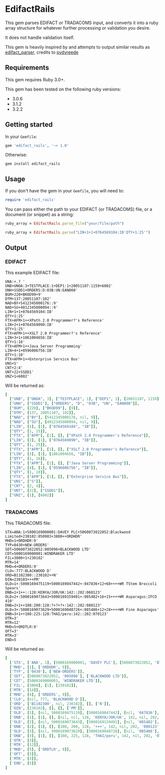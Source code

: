 # EdifactRails

This gem parses EDIFACT or TRADACOMS input, and converts it into a ruby array structure for whatever further processing or validation you desire.

It does not handle validation itself.

This gem is heavily inspired by and attempts to output similar results as [edifact_parser](https://github.com/pvdvreede/edifact_parser), credits to [pvdvreede](https://github.com/pvdvreede)

## Requirements

This gem requires Ruby 3.0+.

This gem has been tested on the following ruby versions:
* 3.0.6
* 3.1.2
* 3.2.2

## Getting started 

In your `Gemfile`:

```ruby
gem 'edifact_rails', '~> 1.0'
```

Otherwise:

```
gem install edifact_rails
```

## Usage

If you don't have the gem in your `Gemfile`, you will need to:

```ruby
require 'edifact_rails'
```

You can pass either the path to your EDIFACT (or TRADACOMS) file, or a document (or snippet) as a string:

```ruby
ruby_array = EdifactRails.parse_file("your/file/path")
```

```ruby
ruby_array = EdifactRails.parse("LIN+1+1+0764569104:IB'QTY+1:25'")
```

## Output

### EDIFACT

This example EDIFACT file:

```
UNA:+.? '
UNB+UNOA:3+TESTPLACE:1+DEP1:1+20051107:1159+6002'
UNH+SSDD1+ORDERS:D:03B:UN:EAN008'
BGM+220+BKOD99+9'
DTM+137:20051107:102'
NAD+BY+5412345000176::9'
NAD+SU+4012345000094::9'
LIN+1+1+0764569104:IB'
QTY+1:25'
FTX+AFM+1++XPath 2.0 Programmer?'s Reference'
LIN+2+1+0764569090:IB'
QTY+1:25'
FTX+AFM+1++XSLT 2.0 Programmer?'s Reference'
LIN+3+1+1861004656:IB'
QTY+1:16'
FTX+AFM+1++Java Server Programming'
LIN+4+1+0596006756:IB'
QTY+1:10'
FTX+AFM+1++Enterprise Service Bus'
UNS+S'
CNT+2:4'
UNT+22+SSDD1'
UNZ+1+6002'
```

Will be returned as:

```ruby
[
  ["UNB", ["UNOA", 3], ["TESTPLACE", 1], ["DEP1", 1], [20051107, 1159], [6002]],
  ["UNH", ["SSDD1"], ["ORDERS", "D", "03B", "UN", "EAN008"]],
  ["BGM", [220], ["BKOD99"], [9]],
  ["DTM", [137, 20051107, 102]],
  ["NAD", ["BY"], [5412345000176, nil, 9]],
  ["NAD", ["SU"], [4012345000094, nil, 9]],
  ["LIN", [1], [1], ["0764569104", "IB"]],
  ["QTY", [1, 25]],
  ["FTX", ["AFM"], [1], [], ["XPath 2.0 Programmer's Reference"]],
  ["LIN", [2], [1], ["0764569090", "IB"]],
  ["QTY", [1, 25]],
  ["FTX", ["AFM"], [1], [], ["XSLT 2.0 Programmer's Reference"]],
  ["LIN", [3], [1], [1861004656, "IB"]],
  ["QTY", [1, 16]],
  ["FTX", ["AFM"], [1], [], ["Java Server Programming"]],
  ["LIN", [4], [1], ["0596006756", "IB"]],
  ["QTY", [1, 10]],
  ["FTX", ["AFM"], [1], [], ["Enterprise Service Bus"]],
  ["UNS", ["S"]],
  ["CNT", [2, 4]],
  ["UNT", [22], ["SSDD1"]],
  ["UNZ", [1], [6002]]
]
```

### TRADACOMS

This TRADACOMS file:

```
STX=ANA:1+5000169000001:DAVEY PLC+5060073022052:Blackwood Limited+230102:050903+3800++ORDHDR'
MHD=1+ORDHDR:9'
TYP=0430+NEW-ORDERS'
SDT=5060073022052:005096+BLACKWOOD LTD'
CDT=5000169000001:WINDRAKER LTD'
FIL=3800+1+230102'
MTR=14'
MHD=4+ORDERS:9'
CLO=:777:BLACKWOOD D'
ORD=B1102300::230102++N'
DIN=230103+++PM'
OLD=1+:5000169475119+5000169847442+:047836+12+68++++WR TStem Broccoli Spears'
DNB=1+1++::128:KENYA/JOR/UK:142::202:060123'
OLD=2+:5000169073643+5000169159491+:085482+16+15++++WR Asparagus:IFCO 410'
DNB=2+1++108:200:128:?+?+?+:142::202:080123'
OLD=3+:5000169073629+5000169048726+:085486+12+28++++WR Fine Asparagus'
DNB=3+1++108:225:128:THAI/peru:142::202:070123'
OTR=3'
MTR=12'
MHD=5+ORDTLR:9'
OFT=3'
MTR=3'
END=5
```

Will be returned as:

```ruby
[
  ['STX', ['ANA', 1], [5000169000001, 'DAVEY PLC'], [5060073022052, 'Blackwood Limited'], [230102, '050903'], [3800], [], ['ORDHDR']],
  ['MHD', [1], ['ORDHDR', 9]],
  ['TYP', ['0430'], ['NEW-ORDERS']],
  ['SDT', [5060073022052, '005096'], ['BLACKWOOD LTD']],
  ['CDT', [5000169000001, 'WINDRAKER LTD']],
  ['FIL', [3800], [1], [230102]],
  ['MTR', [14]],
  ['MHD', [4], ['ORDERS', 9]],
  ['CLO', [nil, 777, 'BLACKWOOD D']],
  ['ORD', ['B1102300', nil, 230102], [], ['N']],
  ['DIN', [230103], [], [], ['PM']],
  ['OLD', [1], [nil, 5000169475119], [5000169847442], [nil, '047836'], [12], [68], [], [], [], ['WR TStem Broccoli Spears']],
  ['DNB', [1], [1], [], [nil, nil, 128, 'KENYA/JOR/UK', 142, nil, 202, '060123']],
  ['OLD', [2], [nil, 5000169073643], [5000169159491], [nil, '085482'], [16], [15], [], [], [], ['WR Asparagus', 'IFCO 410']],
  ['DNB', [2], [1], [], [108, 200, 128, '+++', 142, nil, 202, '080123']],
  ['OLD', [3], [nil, 5000169073629], [5000169048726], [nil, '085486'], [12], [28], [], [], [], ['WR Fine Asparagus']],
  ['DNB', [3], [1], [], [108, 225, 128, 'THAI/peru', 142, nil, 202, '070123']],
  ['OTR', [3]],
  ['MTR', [12]],
  ['MHD', [5], ['ORDTLR', 9]],
  ['OFT', [3]],
  ['MTR', [3]],
  ['END', [5]]
]
```